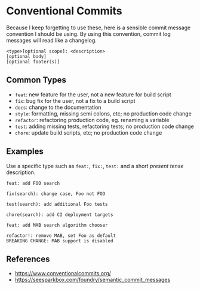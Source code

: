 # Conventional Commits

Because I keep forgetting to use these, here is a sensible commit message convention I should be using. By using this convention, commit log messages will read like a changelog.

```
<type>[optional scope]: <description>
[optional body]
[optional footer(s)]
```


## Common Types

- `feat`: new feature for the user, not a new feature for build script
- `fix`: bug fix for the user, not a fix to a build script
- `docs`: change to the documentation
- `style`: formatting, missing semi colons, etc; no production code change
- `refactor`: refactoring production code, eg. renaming a variable
- `test`: adding missing tests, refactoring tests; no production code change
- `chore`: update build scripts, etc; no production code change


## Examples
Use a specific type such as `feat:`, `fix:`, `test:` and a short *present tense* description.

```
feat: add FOO search

fix(search): change case, Foo not FOO

test(search): add additional Foo tests

chore(search): add CI deployment targets

feat: add MAB search algorithm chooser

refactor!: remove MAB, set Foo as default
BREAKING CHANGE: MAB support is disabled
```

## References

- https://www.conventionalcommits.org/
- https://seesparkbox.com/foundry/semantic_commit_messages
